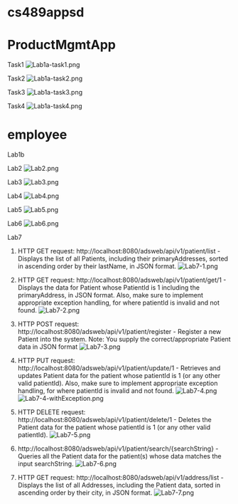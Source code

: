 # cs489appsd
# ProductMgmtApp

Task1
![Lab1a-task1.png](Screenshot%2FLab1a-task1.png)

Task2
![Lab1a-task2.png](Screenshot%2FLab1a-task2.png)

Task3
![Lab1a-task3.png](Screenshot%2FLab1a-task3.png)

Task4
![Lab1a-task4.png](Screenshot%2FLab1a-task4.png)
# employee
Lab1b

Lab2
![Lab2.png](Screenshot%2Flab2.png)

Lab3
![Lab3.png](Screenshot%2FLab3.png)

Lab4
![Lab4.png](Screenshot%2FLab4.png)

Lab5
![Lab5.png](Lab5%2FLab5.png)

Lab6
![Lab6.png](Screenshot%2FLab6.png)

Lab7
1. HTTP GET request: http://localhost:8080/adsweb/api/v1/patient/list - Displays the list of all Patients, including their primaryAddresses, sorted in ascending order by their lastName, in JSON format.
   ![Lab7-1.png](Screenshot%2FLab7-1.png)

2. HTTP GET request: http://localhost:8080/adsweb/api/v1/patient/get/1 - Displays the data for Patient whose PatientId is 1 including the primaryAddress, in JSON format. Also, make sure to implement appropriate exception handling, for where patientId is invalid and not found.
![Lab7-2.png](Screenshot%2FLab7-2.png)

3. HTTP POST request: http://localhost:8080/adsweb/api/v1/patient/register - Register a new Patient into the system. Note: You supply the correct/appropriate Patient data in JSON format
![Lab7-3.png](Screenshot%2FLab7-3.png)

4. HTTP PUT request: http://localhost:8080/adsweb/api/v1/patient/update/1 - Retrieves and updates Patient data for the patient whose patientId is 1 (or any other valid patientId). Also, make sure to implement appropriate exception handling, for where patientId is invalid and not found.
![Lab7-4.png](Screenshot%2FLab7-4.png)
![Lab7-4-withException.png](Screenshot%2FLab7-4-withException.png)

5. HTTP DELETE request: http://localhost:8080/adsweb/api/v1/patient/delete/1 - Deletes the Patient data for the patient whose patientId is 1 (or any other valid patientId).
![Lab7-5.png](Screenshot%2FLab7-5.png)

6. http://localhost:8080/adsweb/api/v1/patient/search/{searchString} - Queries all the Patient data for the patient(s) whose data matches the input searchString.
![Lab7-6.png](Screenshot%2FLab7-6.png)

7. HTTP GET request: http://localhost:8080/adsweb/api/v1/address/list - Displays the list of all Addresses, including the Patient data, sorted in ascending order by their city, in JSON format.
![Lab7-7.png](Screenshot%2FLab7-7.png)



